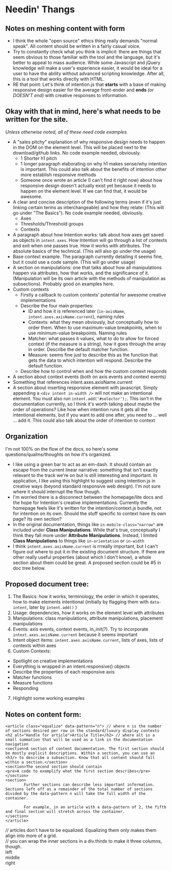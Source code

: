 # Needin' Thangs

## Notes on meshing content with form
- I think the whole "open source" ethics thing really demands "normal speak". All content should be written in a fairly casual voice.
- Try to constantly check what you think is implicit: there are things that seem obvious to those familiar with the tool and the language, but it's better to appeal to mass audience. While some Javascript and jQuery knowledge will make a user's experience easier, it would be ideal for a user to have the ability without advanced scripting knowledge. After all, this is a tool that works directly with HTML. 
- RE that point: Let's think of intention.js that **starts** with a base of making responsive design easier for the average front-ender and **ends** *(or DOESN'T end)* with creative responses to information.

## Okay with that in mind, here's what needs to be written for the site.
*Unless otherwise noted, all of these need code examples.*
- A "sales pitchy" explanation of why responsive design needs to happen in the DOM on the element level. This will be placed next to the download/github links. No code example needed, obviously.
	* 1 Shorter h1 pitch 
	* 1 longer paragraph elaborating on why h1 makes sense/why intention is important. This could also talk about the benefits of intention other more establish responsive methods
	* Someone once wrote an article (I can't find it right now) about how responsive design doesn't actually exist yet because it needs to happen on the element level. If we can find that, it would be awesome.
- A clear and concise description of the following terms (even if it's just linking certain terms as interchangeable) and how they relate: (This will go under "The Basics"). No code example needed, obviously.
	* Axes
	* Thresholds/Threshold groups
	* Contexts
- A paragraph about how Intention works: talk about how axes get saved as objects in `intent.axes`. How Intention will go through a list of contexts and exit when one passes true. How it works with attributes. The absolute basics of the technical. (This will also go under the usage)
- Base context example. The paragraph currently detailing it seems fine, but it could use a code sample. (This will go under usage)
- A section on manipulations: one that talks about how all manipulations happen via attributes, how that works, and the significance of it. (Manipulation will be its own article with the methods of manipulation as subsections). Probably good on examples here.
- Custom contexts
	- Firstly a callback to custom contexts' potential for awesome creative implementations
	- Describe the four main properties:
		- ID and how it is referenced later (`in-axisName`, `intent.axes.axisName.current`), naming rules
		- Contexts: what they mean obviously, but conceptually how to order them. When to use maximum-value breakpoints, when to use minimum-value breakpoints. Naming rules
		- Matcher: what passes it values, what to do to allow for forced context (if the measure is a string), how it goes through the array in order. Describe the default matcher function.
		- Measure: seems fine just to describe this as the function that gets the data to which intention will respond. Describe the default function.
	- Describe how to control when and how the custom context responds
- A section about context events (both on axis events and context events)
- Something that references intent.axes.axisName.current
- A section about inserting responsive element with javascript. Simply appending a `<div intent in-width />` will not make an intentional element. You must also run `intent.add('#selector');`. This isn't in the documentation currently, so I think it's worth talking about maybe the order of operations? Like how when intention runs it gets all the intentional elements, but if you want to add one after, you need to … well … add it. This could also talk about the order of intention to context

## Organization
I'm not 100% on the flow of the docs, so here's some questions/qualms/thoughts on how it's organized.
- I like using a green bar to act as an em-dash. It should contain an escape from the current linear narrative: something that isn't exactly relevant to the track we're on but is still interesting and important. In application, I like using this highlight to suggest using intention.js in creative ways (beyond standard responsive web design). I'm not sure where it should interrupt the flow though.
- I'm worried there is a disconnect between the homepage/lite docs  and the hope for Intention's creative implementations. Currently the homepage feels like it's written for the intention/context.js bundle, not for intention on its own. Should the stuff specific to context have its own page? Its own section?
- In the original documentation, things like `in-mobile-class="narrow"` are included under **Class Manipulations**. While that's true, conceptually I think they fall more under **Attribute Manipulations**. Instead, I limited **Class Manipulations** to things like `in-orientation` or `in-width`
- I think `intent.axes.axisName.current` is rrreally important, but I can't figure out where to put it in the existing document structure. If there are other really useful properties (about which I don't know), a whole section about them could be great. A proposed section could be #5 in doc tree below.

## Proposed document tree:
1. The Basics: how it works, terminology, the order in which it operates, how to make elements intentional (initially by flagging them with `data-intent`, later by `intent.add()` )
2. Usage: dependencies, how it works on the element level with attributes
3. Manipulations: class manipulations, attribute manipulations, placement manipulations
4. Events: axis events, context events, in_init(?). Try to incorporate `intext.axes.axisName.current` because it seems important
5. Intent object items: `intent.axes.axisName.current`, lists of axes, lists of contexts within axes
6. Custom Contexts:
* Spotlight on creative implementations
* Everything is wrapped in an intent.responsive() objects
* Describe the properties of each responsive axis
* Matcher functions
* Measure functions
* Responding
7. Highlight some working examples

## Notes on content form:

	<article class="equalize" data-pattern="n"> // where n is the number of sections desired per row in the standard/luxury display contexts
	<h2 alt="Handle for article">Article Title</h2> // where alt is a small summation that will be used as a link in the documentation navigation
	<section>A section of content documentation. The first section should be mostly explicit descriptions. Within a section, you can use an <h3/> to describe a subsection. Know that all content should fall within a section.</section>
	<section>The second section should contain 
	<pre>A code to exemplify what the first section describes</pre>
	</section>
	<section>
			Further sections can describe less important information. Sections left off as a remainder of the total number of sections divided by the data-pattern n will take the full width of the container. 

			For example, in an article with a data-pattern of 2, the fifth and final section will stretch across the container.
	</section>
	</article>

<article>
	// articles don't have to be equalized. Equalizing them only makes them align into more of a grid. 
	<div class="thirds">
		// you can wrap the inner sections in a div.thirds to make it three columns, though.
		<section>left</section>
		<section>middle</section>
		<section>right</section>
	</div>
</article>